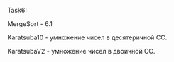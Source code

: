 Task6:

MergeSort - 6.1


Karatsuba10 - умножение чисел в десятеричной СС.


KaratsubaV2 - умножение чисел в двоичной СС.